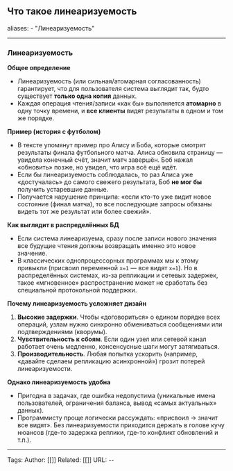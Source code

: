 ## Что такое линеаризуемость
aliases: 
	- "Линеаризуемость"

---

### Линеаризуемость

**Общее определение**

- Линеаризуемость (или сильная/атомарная согласованность) гарантирует, что для пользователя система выглядит так, будто существует **только одна копия** данных.
- Каждая операция чтения/записи «как бы» выполняется **атомарно** в одну точку времени, и **все клиенты** видят результаты в одном и том же порядке.

**Пример (история с футболом)**

- В тексте упомянут пример про Алису и Боба, которые смотрят результаты финала футбольного матча. Алиса обновила страницу — увидела конечный счёт, значит матч завершён. Боб нажал «обновить» позже, но увидел, что игра всё ещё идёт.
- Если бы линеаризуемость соблюдалась, то раз Алиса уже «достучалась» до самого свежего результата, Боб **не мог бы** получить устаревшие данные.
- Получается нарушение принципа: «если кто-то уже видит новое состояние (финал матча), то все последующие запросы обязаны видеть тот же результат или более свежий».

**Как выглядит в распределённых БД**

- Если система линеаризуема, сразу после записи нового значения все будущие чтения должны возвращать именно это новое значение.
- В классических однопроцессорных программах мы к этому привыкли (присвоил переменной `x=1` — все видят `x=1`). Но в распределённых системах, из-за репликации и сетевых задержек, такое «мгновенное» распространение может не сработать без специальной протокольной поддержки.

**Почему линеаризуемость усложняет дизайн**

1. **Высокие задержки**. Чтобы «договориться» о едином порядке всех операций, узлам нужно синхронно обмениваться сообщениями или подтверждениями (кворумы).
2. **Чувствительность к сбоям**. Если один узел или сетевой канал работает очень медленно, консенсусные шаги могут затягиваться.
3. **Производительность**. Любая попытка ускорить (например, «давайте сделаем репликацию асинхронной») грозит потерей линеаризуемости.

**Однако линеаризуемость удобна**

- Пригодна в задачах, где ошибка недопустима (уникальные имена пользователей, ограничения баланса, вывод «самых актуальных» данных).
- Программисту проще логически рассуждать: «присвоил → значит все видят». Без линеаризуемости приходится держать в голове кучу нюансов (где-то задержка реплики, где-то конфликт обновлений и т.п.).

---
Tags:
Author: [[]]
Related: [[]]
URL: -- 
